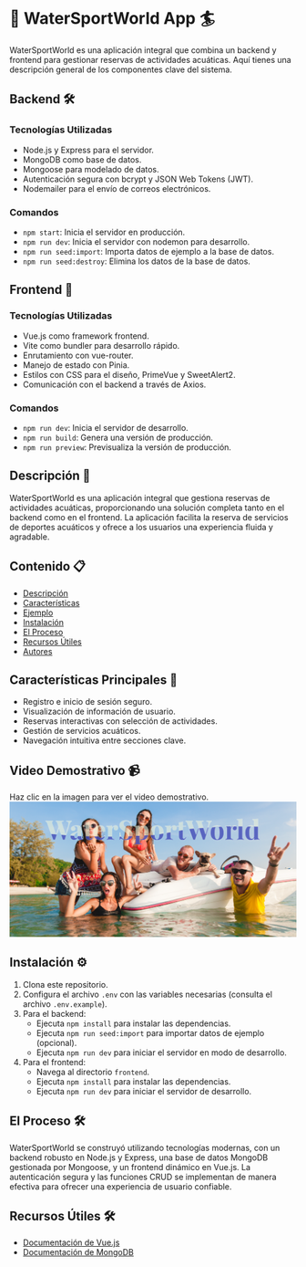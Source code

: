 # 🚤 WaterSportWorld App 🏄

WaterSportWorld es una aplicación integral que combina un backend y frontend para gestionar reservas de actividades acuáticas. Aquí tienes una descripción general de los componentes clave del sistema.

## Backend 🛠️

### Tecnologías Utilizadas
- Node.js y Express para el servidor.
- MongoDB como base de datos.
- Mongoose para modelado de datos.
- Autenticación segura con bcrypt y JSON Web Tokens (JWT).
- Nodemailer para el envío de correos electrónicos.

### Comandos
- `npm start`: Inicia el servidor en producción.
- `npm run dev`: Inicia el servidor con nodemon para desarrollo.
- `npm run seed:import`: Importa datos de ejemplo a la base de datos.
- `npm run seed:destroy`: Elimina los datos de la base de datos.

## Frontend 🎨

### Tecnologías Utilizadas
- Vue.js como framework frontend.
- Vite como bundler para desarrollo rápido.
- Enrutamiento con vue-router.
- Manejo de estado con Pinia.
- Estilos con CSS para el diseño, PrimeVue y SweetAlert2.
- Comunicación con el backend a través de Axios.

### Comandos
- `npm run dev`: Inicia el servidor de desarrollo.
- `npm run build`: Genera una versión de producción.
- `npm run preview`: Previsualiza la versión de producción.

## Descripción 🌊
WaterSportWorld es una aplicación integral que gestiona reservas de actividades acuáticas, proporcionando una solución completa tanto en el backend como en el frontend. La aplicación facilita la reserva de servicios de deportes acuáticos y ofrece a los usuarios una experiencia fluida y agradable.

## Contenido 📋
- [Descripción](#descripcion)
- [Características](#caracteristicas)
- [Ejemplo](#ejemplo)
- [Instalación](#instalacion)
- [El Proceso](#el-proceso)
- [Recursos Útiles](#recursos-utiles)
- [Autores](#autores)

## Características Principales 🚀
- Registro e inicio de sesión seguro.
- Visualización de información de usuario.
- Reservas interactivas con selección de actividades.
- Gestión de servicios acuáticos.
- Navegación intuitiva entre secciones clave.

## Video Demostrativo 📹
Haz clic en la imagen para ver el video demostrativo.
[![WaterSportWorld Demo](WaterSportWorld.PNG)](https://youtu.be/Bje2UZDSICU)

## Instalación ⚙️
1. Clona este repositorio.
2. Configura el archivo `.env` con las variables necesarias (consulta el archivo `.env.example`).
3. Para el backend:
   - Ejecuta `npm install` para instalar las dependencias.
   - Ejecuta `npm run seed:import` para importar datos de ejemplo (opcional).
   - Ejecuta `npm run dev` para iniciar el servidor en modo de desarrollo.
4. Para el frontend:
   - Navega al directorio `frontend`.
   - Ejecuta `npm install` para instalar las dependencias.
   - Ejecuta `npm run dev` para iniciar el servidor de desarrollo.

## El Proceso 🛠️
WaterSportWorld se construyó utilizando tecnologías modernas, con un backend robusto en Node.js y Express, una base de datos MongoDB gestionada por Mongoose, y un frontend dinámico en Vue.js. La autenticación segura y las funciones CRUD se implementan de manera efectiva para ofrecer una experiencia de usuario confiable.

## Recursos Útiles 🛠️
- [Documentación de Vue.js](https://vuejs.org/)
- [Documentación de MongoDB](https://docs.mongodb.com/)


